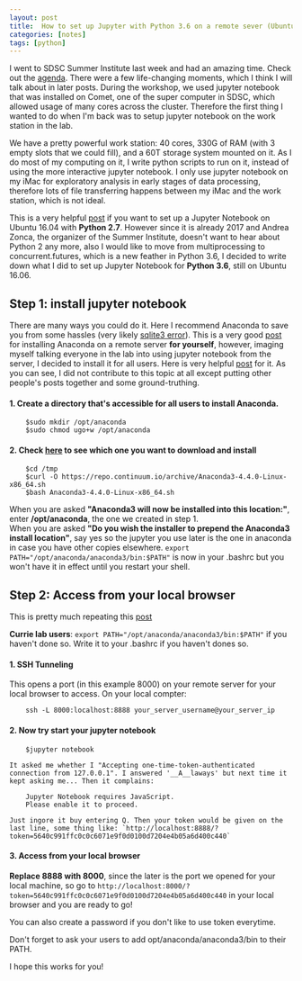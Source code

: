 ```yaml
---
layout: post
title:  How to set up Jupyter with Python 3.6 on a remote sever (Ubuntu 16.04)
categories: [notes]
tags: [python]
---
```


I went to SDSC Summer Institute last week and had an amazing time. Check out the [agenda](http://si17.sdsc.edu/agenda/). There were a few life-changing moments, which I think I will talk about in later posts. During the workshop, we used jupyter notebook that was installed on Comet, one of the super computer in SDSC, which allowed usage of many cores across the cluster. Therefore the first thing I wanted to do when I'm back was to setup jupyter notebook on the work station in the lab.  


We have a pretty powerful work station: 40 cores, 330G of RAM (with 3 empty slots that we could fill), and a 60T storage system mounted on it. As I do most of my computing on it, I write python scripts to run on it, instead of using the more interactive jupyter notebook. I only use jupyter notebook on my iMac for exploratory analysis in early stages of data processing, therefore lots of file transferring happens between my iMac and the work station, which is not ideal.

This is a very helpful [post](https://www.digitalocean.com/community/tutorials/how-to-set-up-a-jupyter-notebook-to-run-ipython-on-ubuntu-16-04) if you want to set up a Jupyter Notebook on Ubuntu 16.04 with __Python 2.7__. However since it is already 2017 and Andrea Zonca, the organizer of the Summer Institute, doesn't want to hear about Python 2 any more, also I would like to move from multiprocessing to concurrent.futures, which is a new feather in Python 3.6, I decided to write down what I did to set up Jupyter Notebook for __Python 3.6__, still on Ubuntu 16.06.   

## Step 1: install jupyter notebook

There are many ways you could do it. Here I recommend Anaconda to save you from some hassles (very likely [sqlite3 error](https://stackoverflow.com/questions/42766063/python3-6-import-sqlite3-error)). This is a very good [post](https://www.digitalocean.com/community/tutorials/how-to-install-the-anaconda-python-distribution-on-ubuntu-16-04) for installing Anaconda on a remote server __for yourself__, however, imaging myself talking everyone in the lab into using jupyter notebook from the server, I decided to install it for all users. Here is very helpful [post](https://stackoverflow.com/questions/27263620/how-to-install-anaconda-python-for-all-users) for it. As you can see, I did not contribute to this topic at all except putting other people's posts together and some ground-truthing.

#### 1. Create a directory that's accessible for all users to install Anaconda.

		$sudo mkdir /opt/anaconda 
		$sudo chmod ugo+w /opt/anaconda  

#### 2. Check [here](https://repo.continuum.io/archive/) to see which one you want to download and install
		$cd /tmp
		$curl -O https://repo.continuum.io/archive/Anaconda3-4.4.0-Linux-x86_64.sh
		$bash Anaconda3-4.4.0-Linux-x86_64.sh
When you are asked __"Anaconda3 will now be installed into this location:"__, enter __/opt/anaconda__, the one we created in step 1.  
When you are asked __"Do you wish the installer to prepend the Anaconda3 install location"__, say yes so the jupyter you use later is the one in anaconda in case you have other copies elsewhere. `export PATH="/opt/anaconda/anaconda3/bin:$PATH"` is now in your .bashrc but you won't have it in effect until you restart your shell.  

## Step 2: Access from your local browser 
This is pretty much repeating this [post](https://www.digitalocean.com/community/tutorials/how-to-set-up-a-jupyter-notebook-to-run-ipython-on-ubuntu-16-04)  

__Currie lab users__: `export PATH="/opt/anaconda/anaconda3/bin:$PATH"` if you haven't done so. Write it to your .bashrc if you haven't dones so.

#### 1. SSH Tunneling  
This opens a port (in this example 8000) on your remote server for your local browser to access. On your local compter:
  
		ssh -L 8000:localhost:8888 your_server_username@your_server_ip
#### 2. Now try start your jupyter notebook  

		$jupyter notebook  

	It asked me whether I "Accepting one-time-token-authenticated connection from 127.0.0.1". I answered '__A__laways' but next time it kept asking me... Then it complains:

		Jupyter Notebook requires JavaScript.
   		Please enable it to proceed.  

	Just ingore it buy entering Q. Then your token would be given on the last line, some thing like: `http://localhost:8888/?token=5640c991ffc0c0c6071e9f0d0100d7204e4b05a6d400c440`

#### 3. Access from your local browser  
__Replace 8888 with 8000__, since the later is the port we opened for your local machine, so go to `http://localhost:8000/?token=5640c991ffc0c0c6071e9f0d0100d7204e4b05a6d400c440` in your local browser and you are ready to go!

You can also create a password if you don't like to use token everytime. 

Don't forget to ask your users to add opt/anaconda/anaconda3/bin to their PATH.

I hope this works for you!


